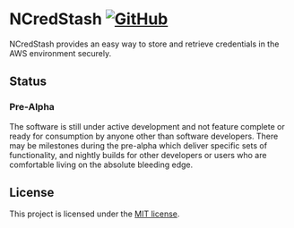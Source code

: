﻿# NCredStash [![GitHub](https://img.shields.io/github/license/kokhans/ncredstash?style=flat-square)](LICENSE)

NCredStash provides an easy way to store and retrieve credentials in the AWS environment securely.

## Status

### Pre-Alpha

The software is still under active development and not feature complete or ready for consumption by anyone other than software developers. There may be milestones during the pre-alpha which deliver specific sets of functionality, and nightly builds for other developers or users who are comfortable living on the absolute bleeding edge.

## License

This project is licensed under the [MIT license](LICENSE).